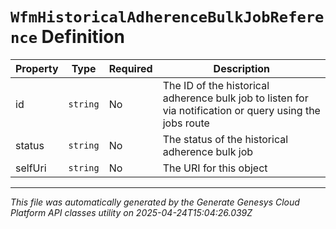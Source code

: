# `WfmHistoricalAdherenceBulkJobReference` Definition

| Property | Type | Required | Description |
|----------|------|----------|-------------|
| id | `string` | No | The ID of the historical adherence bulk job to listen for via notification or query using the jobs route |
| status | `string` | No | The status of the historical adherence bulk job |
| selfUri | `string` | No | The URI for this object |

---

*This file was automatically generated by the Generate Genesys Cloud Platform API classes utility on 2025-04-24T15:04:26.039Z*